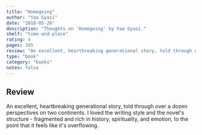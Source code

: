 ```yaml
---
title: "Homegoing"
author: "Yaa Gyasi"
date: "2018-05-26"
description: "Thoughts on 'Homegoing' by Yaa Gyasi."
shelf: "time-and-place"
rating: 4
pages: 305
review: "An excellent, heartbreaking generational story, told through over a dozen perspectives on two continents. I loved the writing style and the novel's structure - fragmented and rich in history, spirituality, and emotion, to the point that it feels like it's overflowing. "
type: "book"
category: "books"
notes: false
---
```


## Review

An excellent, heartbreaking generational story, told through over a dozen perspectives on two continents. I loved the writing style and the novel's structure - fragmented and rich in history, spirituality, and emotion, to the point that it feels like it's overflowing.
